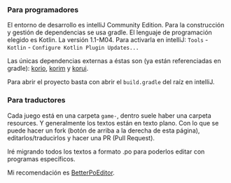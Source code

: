 ### Para programadores

El entorno de desarrollo es intelliJ Community Edition.
Para la construcción y gestión de dependencias se usa gradle.
El lenguaje de programación elegido es Kotlin.
La versión 1.1-M04. Para activarla en intelliJ: `Tools` - `Kotlin` - `Configure Kotlin Plugin Updates...`

Las únicas dependencias externas a éstas son (ya están referenciadas en gradle):
[korio](https://github.com/soywiz/korio),
[korim](https://github.com/soywiz/korim) y
[korui](https://github.com/soywiz/korui).

Para abrir el proyecto basta con abrir el `build.gradle` del raíz
en intelliJ.

### Para traductores

Cada juego está en una carpeta `game-`, dentro suele haber una carpeta
resources. Y generalmente los textos están en texto plano.
Con lo que se puede hacer un fork (botón de arriba a la derecha de esta página),
editarlos/traducirlos y hacer una PR (Pull Request).

Iré migrando todos los textos a formato .po para poderlos editar
con programas específicos.

Mi recomendación es [BetterPoEditor](https://github.com/mlocati/betterpoeditor/releases).
